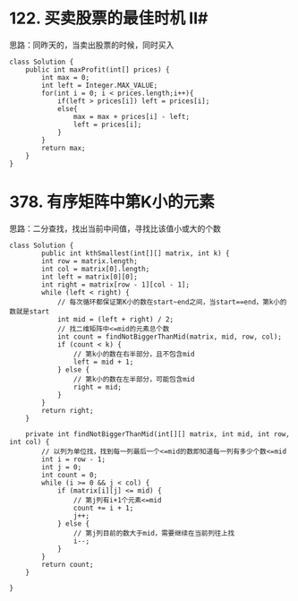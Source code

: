 # 122. 买卖股票的最佳时机 II#
思路：同昨天的，当卖出股票的时候，同时买入

	class Solution {
	    public int maxProfit(int[] prices) {
	        int max = 0;
	        int left = Integer.MAX_VALUE;
	        for(int i = 0; i < prices.length;i++){
	            if(left > prices[i]) left = prices[i];
	            else{
	                max = max + prices[i] - left;
	                left = prices[i]; 
	            }
	        }
	        return max;
	    }
	}

# 378. 有序矩阵中第K小的元素 #

思路：二分查找，找出当前中间值，寻找比该值小或大的个数

	class Solution {
	        public int kthSmallest(int[][] matrix, int k) {
	        int row = matrix.length;
	        int col = matrix[0].length;
	        int left = matrix[0][0];
	        int right = matrix[row - 1][col - 1];
	        while (left < right) {
	            // 每次循环都保证第K小的数在start~end之间，当start==end，第k小的数就是start
	            int mid = (left + right) / 2;
	            // 找二维矩阵中<=mid的元素总个数
	            int count = findNotBiggerThanMid(matrix, mid, row, col);
	            if (count < k) {
	                // 第k小的数在右半部分，且不包含mid
	                left = mid + 1;
	            } else {
	                // 第k小的数在左半部分，可能包含mid
	                right = mid;
	            }
	        }
	        return right;
	    }
	
	    private int findNotBiggerThanMid(int[][] matrix, int mid, int row, int col) {
	        // 以列为单位找，找到每一列最后一个<=mid的数即知道每一列有多少个数<=mid
	        int i = row - 1;
	        int j = 0;
	        int count = 0;
	        while (i >= 0 && j < col) {
	            if (matrix[i][j] <= mid) {
	                // 第j列有i+1个元素<=mid
	                count += i + 1;
	                j++;
	            } else {
	                // 第j列目前的数大于mid，需要继续在当前列往上找
	                i--;
	            }
	        }
	        return count;
	    }

	}

